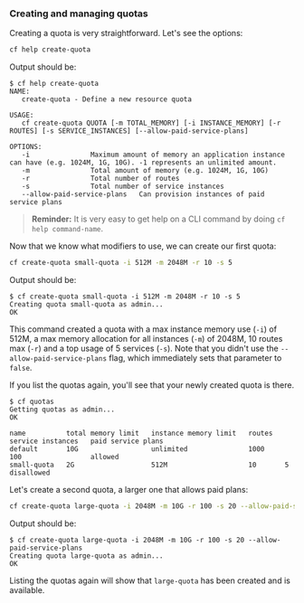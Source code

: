 ### Creating and managing quotas

Creating a quota is very straightforward. Let's see the options:

```sh
cf help create-quota
```

Output should be:

```
$ cf help create-quota
NAME:
   create-quota - Define a new resource quota

USAGE:
   cf create-quota QUOTA [-m TOTAL_MEMORY] [-i INSTANCE_MEMORY] [-r ROUTES] [-s SERVICE_INSTANCES] [--allow-paid-service-plans]

OPTIONS:
   -i 				Maximum amount of memory an application instance can have (e.g. 1024M, 1G, 10G). -1 represents an unlimited amount.
   -m 				Total amount of memory (e.g. 1024M, 1G, 10G)
   -r 				Total number of routes
   -s 				Total number of service instances
   --allow-paid-service-plans	Can provision instances of paid service plans
```

> **Reminder:** It is very easy to get help on a CLI command by doing `cf help command-name`.

Now that we know what modifiers to use, we can create our first quota:

```sh
cf create-quota small-quota -i 512M -m 2048M -r 10 -s 5
```

Output should be:

```
$ cf create-quota small-quota -i 512M -m 2048M -r 10 -s 5
Creating quota small-quota as admin...
OK
```

This command created a quota with a max instance memory use (`-i`) of 512M, a max memory allocation for all instances (`-m`) of 2048M, 10 routes max (`-r`) and a top usage of 5 services (`-s`). Note that you didn't use the `--allow-paid-service-plans` flag, which immediately sets that parameter to `false`.

If you list the quotas again, you'll see that your newly created quota is there.

```
$ cf quotas
Getting quotas as admin...
OK

name          total memory limit   instance memory limit   routes   service instances   paid service plans
default       10G                  unlimited               1000     100                 allowed
small-quota   2G                   512M                    10       5                   disallowed
```

Let's create a second quota, a larger one that allows paid plans:

```sh
cf create-quota large-quota -i 2048M -m 10G -r 100 -s 20 --allow-paid-service-plans
```

Output should be:

```
$ cf create-quota large-quota -i 2048M -m 10G -r 100 -s 20 --allow-paid-service-plans
Creating quota large-quota as admin...
OK
```

Listing the quotas again will show that `large-quota` has been created and is available.
